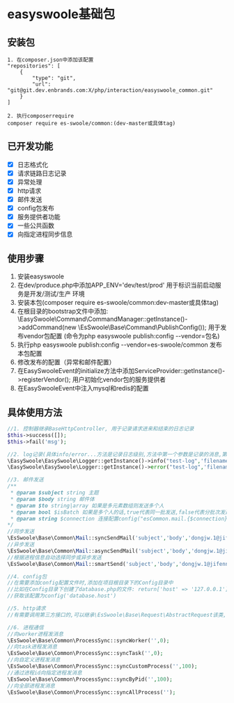 # easyswoole基础包

## 安装包
```
1. 在composer.json中添加该配置
"repositories": [
    {
        "type": "git",
        "url": "git@git.dev.enbrands.com:X/php/interaction/easyswoole_common.git"
    }
]

2. 执行composerrequire
composer require es-swoole/common:(dev-master或具体tag)
```

## 已开发功能
- [x] 日志格式化
- [x] 请求链路日志记录
- [x] 异常处理
- [x] http请求
- [x] 邮件发送
- [x] config包发布
- [x] 服务提供者功能
- [x] 一些公共函数
- [x] 向指定进程同步信息

## 使用步骤
1. 安装easyswoole
2. 在dev/produce.php中添加APP_ENV='dev/test/prod' 用于标识当前启动服务是开发/测试/生产 环境
3. 安装本包(composer require es-swoole/common:dev-master或具体tag)
4. 在根目录的bootstrap文件中添加:
\EasySwoole\Command\CommandManager::getInstance()->addCommand(new \EsSwoole\Base\Command\PublishConfig());  用于发布vendor包配置 (命令为php easyswoole publish:config --vendor=包名)
5. 执行php easyswoole publish:config --vendor=es-swoole/common 发布本包配置
6. 修改发布的配置（异常和邮件配置）
7. 在EasySwooleEvent的initialize方法中添加ServiceProvider::getInstance()->registerVendor(); 用户初始化vendor包的服务提供者
8. 在EasySwooleEvent中注入mysql和redis的配置


## 具体使用方法
```php
//1. 控制器继承BaseHttpController, 用于记录请求进来和结束的日志记录
$this->success([]);
$this->fail('msg');

//2. log记录(具体info/error...方法是记录日志级别,方法中第一个参数是记录的消息,第二个参数是文件名)
\EasySwoole\EasySwoole\Logger::getInstance()->info("test-log",'filename');
\EasySwoole\EasySwoole\Logger::getInstance()->error("test-log",'filename');

//3. 邮件发送
/**
 * @param $subject string 主题
 * @param $body string 邮件体
 * @param $to string|array 如果是多元素数组则发送多个人
 * @param bool $isBatch 如果是多个人的话,true代表同一批发送,false代表分批次发送
 * @param string $connection 连接配置config("esCommon.mail.{$connection}")
*/
//同步发送
\EsSwoole\Base\Common\Mail::syncSendMail('subject','body','dongjw.1@jifenn.com',true,'default');
//异步发送
\EsSwoole\Base\Common\Mail::asyncSendMail('subject','body','dongjw.1@jifenn.com',true,'default');
//根据进程信息自动选择同步或异步发送
\EsSwoole\Base\Common\Mail::smartSend('subject','body','dongjw.1@jifenn.com',true,'default');

//4. config包
//在需要添加config配置文件时,添加在项目根目录下的Config目录中
//比如在Config目录下创建了database.php的文件: return['host' => '127.0.0.1']
//获取该配置为config('database.host')

//5. http请求
//有需要调用第三方接口的,可以继承\EsSwoole\Base\Request\AbstractRequest该类,请求结束会自动记录响应日志

//6. 进程通信
//向worker进程发消息
\EsSwoole\Base\Common\ProcessSync::syncWorker('',0);
//向task进程发消息
\EsSwoole\Base\Common\ProcessSync::syncTask('',0);
//向自定义进程发消息
\EsSwoole\Base\Common\ProcessSync::syncCustomProcess('',100);
//通过进程id向指定进程发消息
\EsSwoole\Base\Common\ProcessSync::syncByPid('',100);
//向全部进程发消息
\EsSwoole\Base\Common\ProcessSync::syncAllProcess('');
```